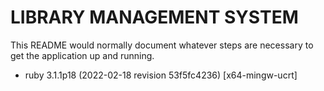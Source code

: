 # LIBRARY MANAGEMENT SYSTEM

This README would normally document whatever steps are necessary to get the
application up and running.

* ruby 3.1.1p18 (2022-02-18 revision 53f5fc4236) [x64-mingw-ucrt]
